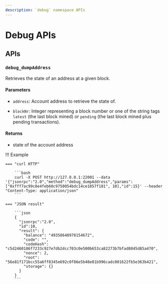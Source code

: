 ```yaml
---
description: `debug` namespace APIs
---
```


# Debug APIs

## APIs

### `debug_dumpAddress`

Retrieves the state of an address at a given block.

#### Parameters

* `address`: Account address to retrieve the state of.

* `blockNr`: Integer representing a block number or one of the string tags `latest` (the last block mined) or `pending`
  (the last block mined plus pending transactions).

#### Returns

* state of the account address

!!! Example

    === "curl HTTP"

        ```bash
        curl -X POST http://127.0.0.1:22001 --data '{"jsonrpc":"2.0","method":"debug_dumpAddress","params":["0xfff7ac99c8e4feb60c9750054bdc14ce1857f181", 10],"id":15}' --header "Content-Type: application/json"
        ```

    === "JSON result"

        ```json
        {
          "jsonrpc":"2.0",
          "id":10,
          "result": {
            "balance": "49358640978154672",
            "code": "",
            "codeHash": "c5d2460186f7233c927e7db2dcc703c0e500b653ca82273b7bfad8045d85a470",
            "nonce": 2,
            "root": "56e81f171bcc55a6ff8345e692c0f86e5b48e01b996cadc001622fb5e363b421",
            "storage": {}
          }
        }
        ```
